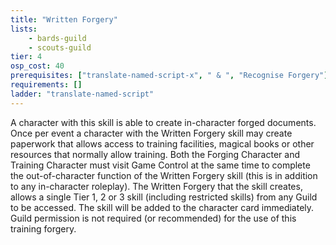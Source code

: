 ```yaml
---
title: "Written Forgery"
lists:
    - bards-guild
    - scouts-guild
tier: 4
osp_cost: 40
prerequisites: ["translate-named-script-x", " & ", "Recognise Forgery"]
requirements: []
ladder: "translate-named-script"
---
```

A character with this skill is able to create in-character forged documents. Once per event a character with the Written Forgery skill may create paperwork that allows access to training facilities, magical books or other resources that normally allow training. Both the Forging Character and Training Character must visit Game Control at the same time to complete the out-of-character function of the Written Forgery skill (this is in addition to any in-character roleplay). The Written Forgery that the skill creates, allows a single Tier 1, 2 or 3 skill (including restricted skills) from any Guild to be accessed. The skill will be added to the character card immediately. Guild permission is not required (or recommended) for the use of this training forgery.